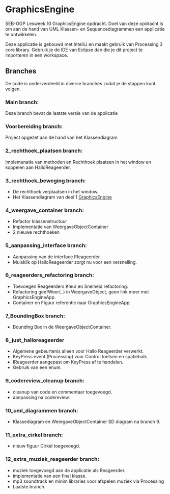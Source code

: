 # GraphicsEngine
SEB-OGP Lesweek 10 GraphicsEngine opdracht. Doel van deze opdracht is om aan de hand van UML Klassen- en Sequencediagrammen een applicatie te ontwikkelen.

Deze applicatie is gebouwd met IntelliJ en maakt gebruik van Processing 3 core library. Gebruik je de IDE van Eclipse dan die je dit project te importeren in een workspace.


## Branches
De code is onderverdeeld in diverse branches zodat je de stappen kunt volgen.

### Main branch:
Deze branch bevat de laatste versie van de applicatie

### Voorbereiding branch:
Project opgezet aan de hand van het Klassendiagram

### 2_rechthoek_plaatsen branch:
Implemenatie van methoden en Rechthoek plaatsen in het window en koppelen aan HalloReageerder.

### 3_rechthoek_beweging branch:
- De rechthoek verplaatsen in het window. 
- Het Klassendiagram van deel 1 [GraphicsEngine](GraphicsEngine/ontw/GraphicsEngine_1.pdf)

### 4_weergave_container branch:
- Refactor klassenstructuur
- Implementatie van WeergaveObjectContainer
- 2 nieuwe rechthoeken

### 5_aanpassing_interface branch:
- Aanpassing van de interface IReageerder.
- Muisklik op HalloReageerder zorgt nu voor een versnelling.

### 6_reageerders_refactoring branch:
- Toevoegen Reageerders Kleur en Snelheid refactoring.
- Refactoring geefWeer(..) in WeergaveObject, geen link meer met GraphicsEngineApp.
- Container en Figuur referentie naar GraphicsEngineApp.

### 7_BoundingBox branch:
- Bounding Box in de WeergaveObjectContainer.

### 8_just_halloreageerder
- Algemene gebeurtenis alleen voor Hallo Reageerder verwerkt.
- KeyPress event (Processing) voor Control toetsen en spatiebalk.
- IReageerder aangepast om KeyPress af te handelen.
- Gebruik van een enum.

### 9_codereview_cleanup branch:
- cleanup van code en commentaar toegevoegd.
- aanpassing na codereview.

### 10_uml_diagrammen branch:
- Klassediagram en WeergaveObjectContainer SD diagram na branch 9.

### 11_extra_cirkel branch:
- nieuw figuur Cirkel toegevoegd.
  
### 12_extra_muziek_reageerder branch:
- muziek toegevoegd aan de applicatie als Reageerder.
- implementatie van een final klasse.
- mp3 soundtrack en minim libraries voor afspelen muziek via Processing 
- Laatste branch.